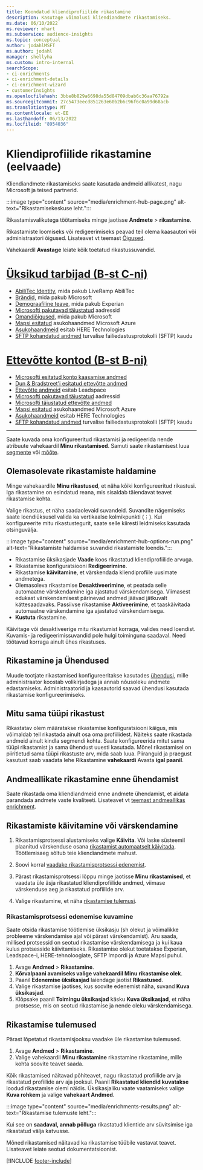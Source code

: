 ```yaml
---
title: Koondatud kliendiprofiilide rikastamine
description: Kasutage võimalusi kliendiandmete rikastamiseks.
ms.date: 06/10/2022
ms.reviewer: mhart
ms.subservice: audience-insights
ms.topic: conceptual
author: jodahlMSFT
ms.author: jodahl
manager: shellyha
ms.custom: intro-internal
searchScope:
- ci-enrichments
- ci-enrichment-details
- ci-enrichment-wizard
- customerInsights
ms.openlocfilehash: 3bbe8b829a6698da55d84709dbab6c36aa76792a
ms.sourcegitcommit: 27c5473eecd851263e60b2b6c96f6c0a99d68acb
ms.translationtype: MT
ms.contentlocale: et-EE
ms.lasthandoff: 06/13/2022
ms.locfileid: "8954036"
---
```

# <a name="enrichment-for-customer-profiles-preview"></a>Kliendiprofiilide rikastamine (eelvaade)

Kliendiandmete rikastamiseks saate kasutada andmeid allikatest, nagu Microsoft ja teised partnerid.

:::image type="content" source="media/enrichment-hub-page.png" alt-text="Rikastamisekeskuse leht.":::

Rikastamisvalikutega töötamiseks minge jaotisse **Andmete** > **rikastamine**.  

Rikastamiste loomiseks või redigeerimiseks peavad teil olema kaasautori või administraatori õigused. Lisateavet vt teemast [Õigused](permissions.md).

Vahekaardil **Avastage** leiate kõik toetatud rikastussuvandid.

# <a name="individual-consumers-b-to-c"></a>[Üksikud tarbijad (B-st C-ni)](#tab/b2c)

- [AbiliTec Identity](enrichment-liveramp.md), mida pakub LiveRamp AbiliTec
- [Brändid](enrichment-microsoft.md), mida pakub Microsoft
- [Demograafiline teave](enrichment-experian.md), mida pakub Experian
- [Microsofti pakutavad täiustatud](enrichment-enhanced-addresses.md) aadressid
- [Omandiõigused](enrichment-microsoft.md), mida pakub Microsoft
- [Mapsi esitatud](enrichment-azure-maps.md) asukohaandmed Microsoft Azure
- [Asukohaandmeid](enrichment-here.md) esitab HERE Technologies
- [SFTP kohandatud andmed](enrichment-SFTP-custom-import.md) turvalise failiedastusprotokolli (SFTP) kaudu

# <a name="business-accounts-b-to-b"></a>[Ettevõtte kontod (B-st B-ni)](#tab/b2b)

- [Microsofti esitatud konto kaasamise andmed](enrichment-office.md)
- [Dun & Bradstreet'i esitatud ettevõtte andmed](enrichment-dnb.md)
- [Ettevõtte andmeid](enrichment-leadspace.md) esitab Leadspace
- [Microsofti pakutavad täiustatud](enrichment-enhanced-addresses.md) aadressid
- [Microsofti täiustatud ettevõtte andmed](enrichment-enhanced-company-data.md)
- [Mapsi esitatud](enrichment-azure-maps.md) asukohaandmed Microsoft Azure
- [Asukohaandmeid](enrichment-here.md) esitab HERE Technologies
- [SFTP kohandatud andmed](enrichment-SFTP-custom-import.md) turvalise failiedastusprotokolli (SFTP) kaudu

---

Saate kuvada oma konfigureeritud rikastamisi ja redigeerida nende atribuute vahekaardil **Minu rikastamised**. Samuti saate rikastamisest luua [segmente](segments.md) või [mõõte](measures.md).

## <a name="manage-existing-enrichments"></a>Olemasolevate rikastamiste haldamine

Minge vahekaardile **Minu rikastused**, et näha kõiki konfigureeritud rikastusi. Iga rikastamine on esindatud reana, mis sisaldab täiendavat teavet rikastamise kohta.

Valige rikastus, et näha saadaolevaid suvandeid. Suvandite nägemiseks saate loendiüksusel valida ka vertikaalse kolmikpunkti (&vellip;). Kui konfigureerite mitu rikastustegurit, saate selle kiiresti leidmiseks kasutada otsinguvälja.

:::image type="content" source="media/enrichment-hub-options-run.png" alt-text="Rikastamiste haldamise suvandid rikastamiste loendis.":::

- Rikastamise üksikasjade **Vaade** koos rikastatud kliendiprofiilide arvuga.
- Rikastamise konfiguratsiooni **Redigeerimine**.
- Rikastamise **käivitamine**, et värskendada kliendiprofiile uusimate andmetega.
- Olemasoleva rikastamise **Desaktiveerimine**, et peatada selle automaatne värskendamine iga ajastatud värskendamisega. Viimasest edukast värskendamisest pärinevad andmed jäävad jätkuvalt kättesaadavaks. Passiivse rikastamise **Aktiveerimine**, et taaskäivitada automaatne värskendamine iga ajastatud värskendamisega.
- **Kustuta** rikastamine.

Käivitage või desaktiveerige mitu rikastumist korraga, valides need loendist. Kuvamis- ja redigeerimissuvandid pole hulgi toiminguna saadaval. Need töötavad korraga ainult ühes rikastuses.

## <a name="enrichments-and-connections"></a>Rikastamine ja Ühendused

Muude tootjate rikastamised konfigureeritakse kasutades [ühendusi](connections.md), mille administraator koostab volikirjadega ja annab nõusoleku andmete edastamiseks. Administraatorid ja kaasautorid saavad ühendusi kasutada rikastamise konfigureerimiseks.  

## <a name="multiple-enrichments-of-the-same-type"></a>Mitu sama tüüpi rikastust

Rikastatav olem määratakse rikastamise konfiguratsiooni käigus, mis võimaldab teil rikastada ainult osa oma profiilidest. Näiteks saate rikastada andmeid ainult kindla segmendi kohta. Saate konfigureerida mitut sama tüüpi rikastamist ja sama ühendust uuesti kasutada. Mõnel rikastamisel on piiritletud sama tüüpi rikastuste arv, mida saab luua. Piiranguid ja praegust kasutust saab vaadata lehe Rikastamine **vahekaardi** Avasta **igal paanil**.

## <a name="enrich-data-sources-before-unification"></a>Andmeallikate rikastamine enne ühendamist

Saate rikastada oma kliendiandmeid enne andmete ühendamist, et aidata parandada andmete vaste kvaliteeti. Lisateavet vt [teemast andmeallikas enrichment](data-sources-enrichment.md).

## <a name="run-or-refresh-enrichments"></a>Rikastamiste käivitamine või värskendamine

1. Rikastamisprotsessi alustamiseks valige **Käivita**. Või laske süsteemil plaanitud värskenduse osana [rikastamist automaatselt käivitada](system.md#schedule-tab). Töötlemisaeg sõltub teie kliendiandmete mahust.

1. Soovi korral [vaadake rikastamisprotsessi edenemist](#see-the-progress-of-the-enrichment-process).

1. Pärast rikastamisprotsessi lõppu minge jaotisse **Minu rikastamised**, et vaadata üle äsja rikastatud kliendiprofiilide andmed, viimase värskenduse aeg ja rikastatud profiilide arv.

1. Valige rikastamine, et näha [rikastamise tulemusi](#enrichment-results).

### <a name="see-the-progress-of-the-enrichment-process"></a>Rikastamisprotsessi edenemise kuvamine

Saate otsida rikastamise töötlemise üksikasju (sh olekut ja võimalikke probleeme värskendamise ajal või pärast värskendamist). Aru saada, millised protsessid on seotud rikastamise värskendamisega ja kui kaua kulus protsesside käivitamiseks. Rikastamise olekut toetatakse Experian, Leadspace-i, HERE-tehnoloogiate, SFTP Impordi ja Azure Mapsi puhul.

1. Avage **Andmed** > **Rikastamine**.
1. **Kõrvalpaani avamiseks valige vahekaardil Minu rikastamise olek**.
1. Paanil **Edenemise üksikasjad** laiendage jaotist **Rikastused**.
1. Valige rikastamise jaotises, kus soovite edenemist näha, suvand **Kuva üksikasjad**.
1. Klõpsake paanil **Toimingu üksikasjad** käsku **Kuva üksikasjad**, et näha protsesse, mis on seotud rikastamise ja nende oleku värskendamisega.

## <a name="enrichment-results"></a>Rikastamise tulemused

Pärast lõpetatud rikastamisjooksu vaadake üle rikastamise tulemused.

1. Avage **Andmed** > **Rikastamine**.
1. Valige vahekaardil **Minu rikastamine** rikastamine rikastamine, mille kohta soovite teavet saada.

Kõik rikastamised näitavad põhiteavet, nagu rikastatud profiilide arv ja rikastatud profiilide arv aja jooksul. Paanil **Rikastatud kliendid kuvatakse** loodud rikastamise olemi näidis. Üksikasjaliku vaate vaatamiseks valige **Kuva rohkem** ja valige **vahekaart Andmed**.

:::image type="content" source="media/enrichments-results.png" alt-text="Rikastamise tulemuste leht.":::

Kui see on **saadaval, annab põlluga** rikastatud klientide arv süvitsimise iga rikastatud välja katvusse.

Mõned rikastamised näitavad ka rikastamise tüübile vastavat teavet. Lisateavet leiate seotud dokumentatsioonist.

[!INCLUDE [footer-include](includes/footer-banner.md)]
